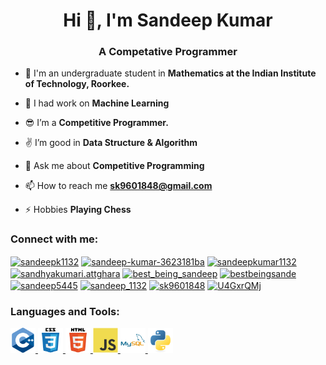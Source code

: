 <h1 align="center">Hi 👋, I'm Sandeep Kumar</h1>
<h3 align="center">A Competative Programmer</h3>

- 🔭 I'm an undergraduate student in **Mathematics at the Indian Institute of Technology, Roorkee.**

- 🌱 I had work on **Machine Learning**

- 😎 I’m a **Competitive Programmer.**

- ✌️ I’m good in **Data Structure & Algorithm**

- 💬 Ask me about **Competitive Programming**

- 📫 How to reach me **sk9601848@gmail.com**

- ⚡ Hobbies **Playing Chess**

<h3 align="left">Connect with me:</h3>
<p align="left">
<a href="https://twitter.com/sandeepk1132" target="blank"><img align="center" src="https://raw.githubusercontent.com/rahuldkjain/github-profile-readme-generator/master/src/images/icons/Social/twitter.svg" alt="sandeepk1132" height="30" width="40" /></a>
<a href="https://linkedin.com/in/sandeep-kumar-3623181ba" target="blank"><img align="center" src="https://raw.githubusercontent.com/rahuldkjain/github-profile-readme-generator/master/src/images/icons/Social/linked-in-alt.svg" alt="sandeep-kumar-3623181ba" height="30" width="40" /></a>
<a href="https://kaggle.com/sandeepkumar1132" target="blank"><img align="center" src="https://raw.githubusercontent.com/rahuldkjain/github-profile-readme-generator/master/src/images/icons/Social/kaggle.svg" alt="sandeepkumar1132" height="30" width="40" /></a>
<a href="https://fb.com/sandhyakumari.attghara" target="blank"><img align="center" src="https://raw.githubusercontent.com/rahuldkjain/github-profile-readme-generator/master/src/images/icons/Social/facebook.svg" alt="sandhyakumari.attghara" height="30" width="40" /></a>
<a href="https://instagram.com/best_being_sandeep" target="blank"><img align="center" src="https://raw.githubusercontent.com/rahuldkjain/github-profile-readme-generator/master/src/images/icons/Social/instagram.svg" alt="best_being_sandeep" height="30" width="40" /></a>
<a href="https://www.codechef.com/users/bestbeingsande" target="blank"><img align="center" src="https://cdn.jsdelivr.net/npm/simple-icons@3.1.0/icons/codechef.svg" alt="bestbeingsande" height="30" width="40" /></a>
<a href="https://codeforces.com/profile/sandeep5445" target="blank"><img align="center" src="https://raw.githubusercontent.com/rahuldkjain/github-profile-readme-generator/master/src/images/icons/Social/codeforces.svg" alt="sandeep5445" height="30" width="40" /></a>
<a href="https://www.leetcode.com/sandeep_1132" target="blank"><img align="center" src="https://raw.githubusercontent.com/rahuldkjain/github-profile-readme-generator/master/src/images/icons/Social/leet-code.svg" alt="sandeep_1132" height="30" width="40" /></a>
<a href="https://auth.geeksforgeeks.org/user/sk9601848" target="blank"><img align="center" src="https://raw.githubusercontent.com/rahuldkjain/github-profile-readme-generator/master/src/images/icons/Social/geeks-for-geeks.svg" alt="sk9601848" height="30" width="40" /></a>
<a href="https://discord.gg/U4GxrQMj" target="blank"><img align="center" src="https://raw.githubusercontent.com/rahuldkjain/github-profile-readme-generator/master/src/images/icons/Social/discord.svg" alt="U4GxrQMj" height="30" width="40" /></a>
</p>

<h3 align="left">Languages and Tools:</h3>
<p align="left"> <a href="https://www.w3schools.com/cpp/" target="_blank" rel="noreferrer"> <img src="https://raw.githubusercontent.com/devicons/devicon/master/icons/cplusplus/cplusplus-original.svg" alt="cplusplus" width="40" height="40"/> </a> <a href="https://www.w3schools.com/css/" target="_blank" rel="noreferrer"> <img src="https://raw.githubusercontent.com/devicons/devicon/master/icons/css3/css3-original-wordmark.svg" alt="css3" width="40" height="40"/> </a> <a href="https://www.w3.org/html/" target="_blank" rel="noreferrer"> <img src="https://raw.githubusercontent.com/devicons/devicon/master/icons/html5/html5-original-wordmark.svg" alt="html5" width="40" height="40"/> </a> <a href="https://developer.mozilla.org/en-US/docs/Web/JavaScript" target="_blank" rel="noreferrer"> <img src="https://raw.githubusercontent.com/devicons/devicon/master/icons/javascript/javascript-original.svg" alt="javascript" width="40" height="40"/> </a> <a href="https://www.mysql.com/" target="_blank" rel="noreferrer"> <img src="https://raw.githubusercontent.com/devicons/devicon/master/icons/mysql/mysql-original-wordmark.svg" alt="mysql" width="40" height="40"/> </a> <a href="https://www.python.org" target="_blank" rel="noreferrer"> <img src="https://raw.githubusercontent.com/devicons/devicon/master/icons/python/python-original.svg" alt="python" width="40" height="40"/> </a> </p>
